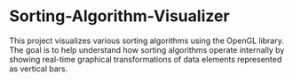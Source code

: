 # Sorting-Algorithm-Visualizer
This project visualizes various sorting algorithms using the OpenGL library. The goal is to help understand how sorting algorithms operate internally by showing real-time graphical transformations of data elements represented as vertical bars.
